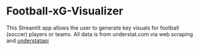 # Football-xG-Visualizer
This Streamlit app allows the user to generate key visuals for football (soccer) players or teams. All data is from understat.com via web scraping and [understatapi](https://pypi.org/project/understatapi/)
